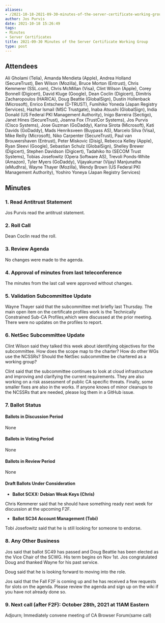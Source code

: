 ```yaml
---
aliases:
- /2021-10-18-2021-09-30-minutes-of-the-server-certificate-working-group/
author: Jos Purvis
date: 2021-10-18 15:26:49
tags:
- Minutes
- Server Certificates
title: 2021-09-30 Minutes of the Server Certificate Working Group
type: post
---
```


## Attendees 

Ali Gholami (Telia), Amanda Mendieta (Apple), Andrea Holland (SecureTrust), Ben Wilson (Mozilla), Bruce Morton (Entrust), Chris Kemmerer (SSL.com), Chris McMillan (Visa), Clint Wilson (Apple), Corey Bonnell (Digicert), David Kluge (Google), Dean Coclin (Digicert), Dimitris Zacharopoulos (HARICA), Doug Beattie (GlobalSign), Dustin Hollenback (Microsoft), Enrico Entschew (D-TRUST), Fumihiko Yoneda (Japan Registry Services), Hazhar Ismail (MSC Trustgate), Inaba Atsushi (GlobalSign), India Donald (US Federal PKI Management Authority), Inigo Barreira (Sectigo), Janet Hines (SecureTrust), Joanna Fox (TrustCor Systems), Jos Purvis (Cisco Systems), Jose Guzman (GoDaddy), Karina Sirota (Microsoft), Kati Davids (GoDaddy), Mads Henriksveen (Buypass AS), Marcelo Silva (Visa), Mike Reilly (Microsoft), Niko Carpenter (SecureTrust), Paul van Brouwershaven (Entrust), Peter Miskovic (Disig), Rebecca Kelley (Apple), Ryan Sleevi (Google), Sebastian Schulz (GlobalSign), Shelley Brewer (Digicert), Stephen Davidson (Digicert), Tadahiko Ito (SECOM Trust Systems), Tobias Josefowitz (Opera Software AS), Trevoli Ponds-White (Amazon), Tyler Myers (GoDaddy), Vijayakumar (Vijay) Manjunatha (eMudhra), Wayne Thayer (Mozilla), Wendy Brown (US Federal PKI Management Authority), Yoshiro Yoneya (Japan Registry Services)

## Minutes 

### 1. Read Antitrust Statement 

Jos Purvis read the antitrust statement.

### 2. Roll Call 

Dean Coclin read the roll.

### 3. Review Agenda 

No changes were made to the agenda.

### 4. Approval of minutes from last teleconference 

The minutes from the last call were approved without changes.

### 5. Validation Subcommittee Update 

Wayne Thayer said that the subcommittee met briefly last Thursday. The main open item on the certificate profiles work is the Technically Constrained Sub-CA Profiles,which were discussed at the prior meeting. There were no updates on the profiles to report.

### 6. NetSec Subcommittee Update 

Clint Wilson said they talked this week about identifying objectives for the subcommittee. How does the scope map to the charter? How do other WGs use the NCSSRs? Should the NetSec subcommittee be chartered as a working group?

Clint said that the subcommittee continues to look at cloud infrastructure and improving and clarifying the current requirements. They are also working on a risk assessment of public CA specific threats. Finally, some smaller fixes are also in the works. If anyone knows of minor cleanups to the NCSSRs that are needed, please log them in a GitHub issue.

### 7. Ballot Status 

#### Ballots in Discussion Period 

None

#### Ballots in Voting Period 

None

#### Ballots in Review Period 

None

#### Draft Ballots Under Consideration 

- **Ballot SCXX: Debian Weak Keys (Chris)**

Chris Kemmerer said that he should have something ready next week for discussion at the upcoming F2F.

- **Ballot SC34 Account Management (Tobi)**

Tobi Josefowitz said that he is still looking for someone to endorse.

### 8. Any Other Business 

Jos said that ballot SC49 has passed and Doug Beattie has been elected as the Vice Chair of the SCWG. His term begins on Nov 1st. Jos congratulated Doug and thanked Wayne for his past service.

Doug said that he is looking forward to moving into the role.

Jos said that the Fall F2F is coming up and he has received a few requests for slots on the agenda. Please review the agenda and sign up on the wiki if you have not already done so.

### 9. Next call (after F2F): October 28th, 2021 at 11AM Eastern 

Adjourn; Immediately convene meeting of CA Browser Forum(same call)